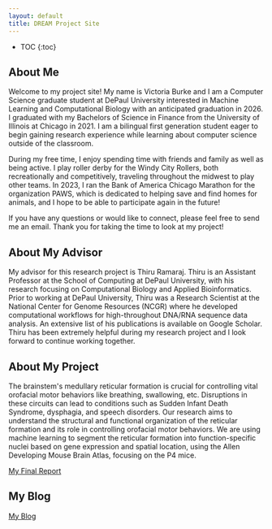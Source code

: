 ```yaml
---
layout: default
title: DREAM Project Site
---
```


* TOC
{:toc}

## About Me

Welcome to my project site! My name is Victoria Burke and I am a Computer Science graduate student at DePaul University interested in Machine Learning and Computational Biology with an anticipated graduation in 2026. I graduated with my Bachelors of Science in Finance from the University of Illinois at Chicago in 2021. I am a bilingual first generation student eager to begin gaining research experience while learning about computer science outside of the classroom. 

During my free time, I enjoy spending time with friends and family as well as being active. I play roller derby for the Windy City Rollers, both recreationally and competitively, traveling throughout the midwest to play other teams. In 2023, I ran the Bank of America Chicago Marathon for the organization PAWS, which is dedicated to helping save and find homes for animals, and I hope to be able to participate again in the future! 

If you have any questions or would like to connect, please feel free to send me an email. 
Thank you for taking the time to look at my project!



## About My Advisor

My advisor for this research project is Thiru Ramaraj. Thiru is an Assistant Professor at the School of Computing at DePaul University, with his research focusing on Computational Biology and Applied Bioinformatics. Prior to working at DePaul University, Thiru was a Research Scientist at the National Center for Genome Resources (NCGR) where he developed computational workflows for high-throughout DNA/RNA sequence data analysis. An extensive list of his publications is available on Google Scholar. Thiru has been extremely helpful during my research project and I look forward to continue working together. 

## About My Project


The brainstem's medullary reticular formation is crucial for controlling vital orofacial motor behaviors like breathing, swallowing, etc. Disruptions in these circuits can lead to conditions such as Sudden Infant Death Syndrome, dysphagia, and speech disorders. Our research aims to understand the structural and functional organization of the reticular formation and its role in controlling orofacial motor behaviors. We are using machine learning to segment the reticular formation into function-specific nuclei based on gene expression and spatial location, using the Allen Developing Mouse Brain Atlas, focusing on the P4 mice. 



[My Final Report](files/finalreport.pdf)

## My Blog

[My Blog](blog.html)
